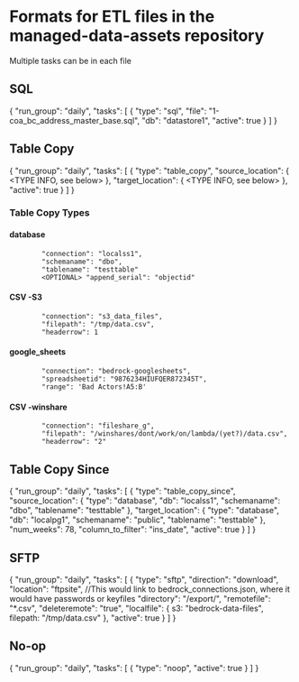 # Formats for ETL files in the managed-data-assets repository
Multiple tasks can be in each file

## SQL

{
    "run_group": "daily",
    "tasks": [
        {
            "type": "sql",
            "file": "1-coa_bc_address_master_base.sql",
            "db": "datastore1",
            "active": true
        }
    ]
}

## Table Copy

{
  "run_group": "daily",
  "tasks": [
    {
      "type": "table_copy",
      "source_location": {
            <TYPE INFO, see below>
      },
      "target_location": {
            <TYPE INFO, see below>
      },
      "active": true
    }
  ]
}

### Table Copy Types

#### database
            "connection": "localss1",
            "schemaname": "dbo",
            "tablename": "testtable"
            <OPTIONAL> "append_serial": "objectid"

#### CSV -S3
            "connection": "s3_data_files",
            "filepath": "/tmp/data.csv",
            "headerrow": 1

#### google_sheets
            "connection": "bedrock-googlesheets",
            "spreadsheetid": "9876234HIUFQER872345T",
            "range": 'Bad Actors!A5:B'
            
#### CSV -winshare
            "connection": "fileshare_g",
            "filepath": "/winshares/dont/work/on/lambda/(yet?)/data.csv",
            "headerrow": "2"



## Table Copy Since

{
    "run_group": "daily",
    "tasks": [
        {
            "type": "table_copy_since",
            "source_location": {
                "type": "database",
                "db": "localss1",
                "schemaname": "dbo",
                "tablename": "testtable"
            },
            "target_location": {
                "type": "database",
                "db": "localpg1",
                "schemaname": "public",
                "tablename": "testtable"
            },
            "num_weeks": 78,
            "column_to_filter": "ins_date",
            "active": true
        }
    ]
}

## SFTP

{
    "run_group": "daily",
    "tasks": [
        {
            "type": "sftp",
            "direction": "download",
            "location": "ftpsite",  //This would link to bedrock_connections.json, where it would have passwords or keyfiles
            "directory": "/export/",
            "remotefile": "*.csv",
            "deleteremote": "true",
            "localfile":  {
                s3: "bedrock-data-files",
                filepath: "/tmp/data.csv"
            },
            "active": true
        }
    ]
}

## No-op

{
    "run_group": "daily",
    "tasks": [
        {
            "type": "noop",
            "active": true
        }
    ]
}
